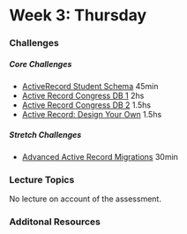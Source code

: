 # Week 3:  Thursday

### Challenges
##### Core Challenges
- [ActiveRecord Student Schema](../../../../db-drill-ar-student-schema-challenge) 45min
- [Active Record Congress DB 1](../../../../activerecord-congress-database-1-modeling-congresspeople-challenge) 2hs
- [Active Record Congress DB 2](../../../../activerecord-congress-database-2-tweet-archive-challenge) 1.5hs
- [Active Record: Design Your Own](../../../../activerecord-design-your-own-challenge) 1.5hs

##### Stretch Challenges
- [Advanced Active Record Migrations](../../../../database-drill-advanced-activerecord-migrations-challenge) 30min


### Lecture Topics
No lecture on account of the assessment.


### Additonal Resources
